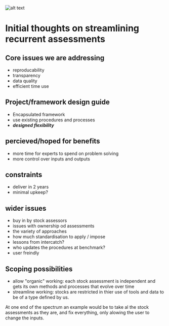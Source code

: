 ![alt text](http://www.ices.dk/_layouts/15/1033/images/icesimg/iceslogo.png "ICES")

# Initial thoughts on streamlining recurrent assessments

## Core issues we are addressing

* reproducability
* transparency
* data quality
* efficient time use

## Project/framework design guide

* Encapsulated framework
* use existing procedures and processes
* ***designed flexibility***

## percieved/hoped for benefits

* more time for experts to spend on problem solving
* more control over inputs and outputs

## constraints

* deliver in 2 years
* minimal upkeep?

## wider issues

* buy in by stock assessors
* issues with ownership od assessments
* the variety of approaches
* how much standardisation to apply / impose
* lessons from intercatch?
* who updates the procedures at benchmark?
* user freindly

## Scoping possibilities

* allow "organic" working: each stock assessment is independent and gets its own methods and processes that evolve over time
* streamline working: stocks are restricted in thier use of tools and data to be of a type defined by us.

At one end of the spectrum an example would be to take al the stock assessments as they are, and fix everything, only alowing the user to change the inputs.  






